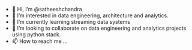 - 👋 Hi, I’m @satheeshchandra
- 👀 I’m interested in data engineering, architecture and analytics.
- 🌱 I’m currently learning streaming data systems
- 💞️ I’m looking to collaborate on data engineering and analytics projects using python stack.
- 📫 How to reach me ...

<!---
satheeshchandra/satheeshchandra is a ✨ special ✨ repository because its `README.md` (this file) appears on your GitHub profile.
You can click the Preview link to take a look at your changes.
--->

